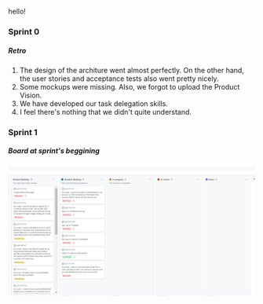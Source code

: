 hello!

<h3> Sprint 0 </h3>

<h5> Retro </h5>

1. The design of the architure went almost perfectly. On the other hand, the user stories and acceptance tests also went pretty nicely.
2. Some mockups were missing. Also, we forgot to upload the Product Vision. 
3. We have developed our task delegation skills.
4. I feel there's nothing that we didn't quite understand.

<h3> Sprint 1</h3>

<h5> Board at sprint's beggining </h5>

![Sprint 1](images/sprint1.PNG)

